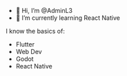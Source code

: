 - 👋 Hi, I’m @AdminL3
- 🌱 I’m currently learning React Native

I know the basics of:
- Flutter
- Web Dev
- Godot
- React Native
